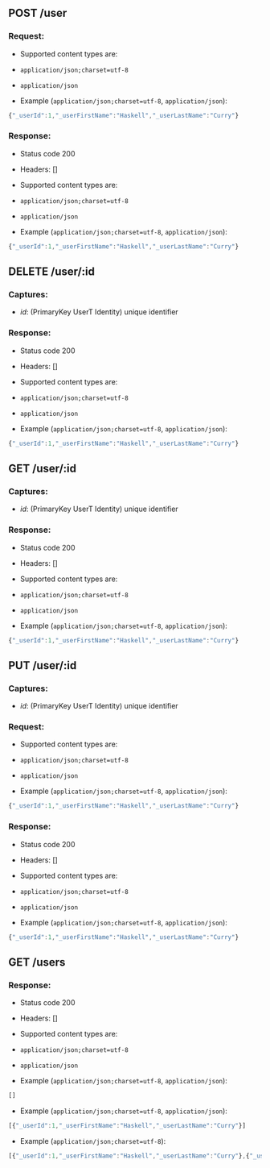 ## POST /user

### Request:

- Supported content types are:

- `application/json;charset=utf-8`
- `application/json`

- Example (`application/json;charset=utf-8`, `application/json`):

```javascript
{"_userId":1,"_userFirstName":"Haskell","_userLastName":"Curry"}
```

### Response:

- Status code 200
- Headers: []

- Supported content types are:

- `application/json;charset=utf-8`
- `application/json`

- Example (`application/json;charset=utf-8`, `application/json`):

```javascript
{"_userId":1,"_userFirstName":"Haskell","_userLastName":"Curry"}
```

## DELETE /user/:id

### Captures:

- *id*: (PrimaryKey UserT Identity) unique identifier

### Response:

- Status code 200
- Headers: []

- Supported content types are:

- `application/json;charset=utf-8`
- `application/json`

- Example (`application/json;charset=utf-8`, `application/json`):

```javascript
{"_userId":1,"_userFirstName":"Haskell","_userLastName":"Curry"}
```

## GET /user/:id

### Captures:

- *id*: (PrimaryKey UserT Identity) unique identifier

### Response:

- Status code 200
- Headers: []

- Supported content types are:

- `application/json;charset=utf-8`
- `application/json`

- Example (`application/json;charset=utf-8`, `application/json`):

```javascript
{"_userId":1,"_userFirstName":"Haskell","_userLastName":"Curry"}
```

## PUT /user/:id

### Captures:

- *id*: (PrimaryKey UserT Identity) unique identifier

### Request:

- Supported content types are:

- `application/json;charset=utf-8`
- `application/json`

- Example (`application/json;charset=utf-8`, `application/json`):

```javascript
{"_userId":1,"_userFirstName":"Haskell","_userLastName":"Curry"}
```

### Response:

- Status code 200
- Headers: []

- Supported content types are:

- `application/json;charset=utf-8`
- `application/json`

- Example (`application/json;charset=utf-8`, `application/json`):

```javascript
{"_userId":1,"_userFirstName":"Haskell","_userLastName":"Curry"}
```

## GET /users

### Response:

- Status code 200
- Headers: []

- Supported content types are:

- `application/json;charset=utf-8`
- `application/json`

- Example (`application/json;charset=utf-8`, `application/json`):

```javascript
[]
```

- Example (`application/json;charset=utf-8`, `application/json`):

```javascript
[{"_userId":1,"_userFirstName":"Haskell","_userLastName":"Curry"}]
```

- Example (`application/json;charset=utf-8`):

```javascript
[{"_userId":1,"_userFirstName":"Haskell","_userLastName":"Curry"},{"_userId":1,"_userFirstName":"Haskell","_userLastName":"Curry"}]
```
